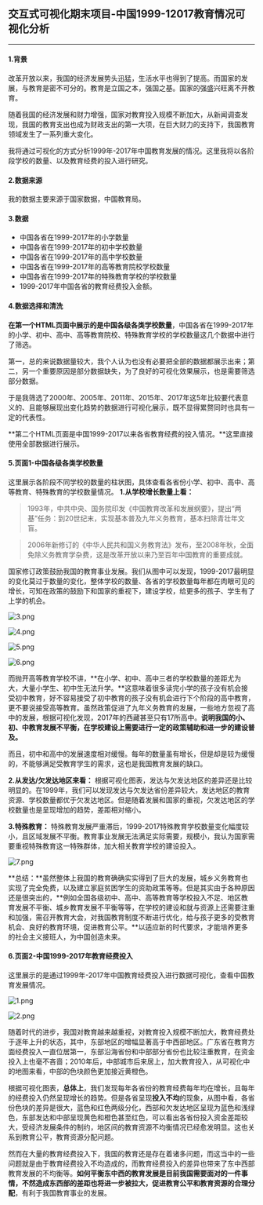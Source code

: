 ## 交互式可视化期末项目-中国1999-12017教育情况可视化分析
***
#### 1.背景
改革开放以来，我国的经济发展势头迅猛，生活水平也得到了提高。而国家的发展，与教育是密不可分的。教育是立国之本，强国之基。国家的强盛兴旺离不开教育。

随着我国的经济发展和财力增强，国家对教育投入规模不断加大，从新闻调查发现，我国的教育支出也成为财政支出的第一大项，在巨大财力的支持下，我国教育领域发生了一系列重大变化。

我将通过可视化的方式分析1999年-2017年中国教育发展的情况。这里我将以各阶段学校的数量、以及教育经费的投入进行研究。

#### 2.数据来源
我的数据主要来源于国家数据，中国教育局。

#### 3.数据
* 中国各省在1999-2017年的小学数量
* 中国各省在1999-2017年的初中学校数量
* 中国各省在1999-2017年的高中学校数量
* 中国各省在1999-2017年的高等教育院校学校数量
* 中国各省在1999-2017年的特殊教育学校的学校数量
* 1999-2017年中国各省的教育经费投入金额。

#### 4.数据选择和清洗
**在第一个HTML页面中展示的是中国各级各类学校数量**，中国各省在1999-2017年的小学、初中、高中、高等教育院校、特殊教育学校的学校数量这几个数据中进行了筛选。

第一，总的来说数据量较大，我个人认为也没有必要把全部的数据都展示出来；第二，另一个重要原因是部分数据缺失，为了良好的可视化效果展示，也是需要筛选部分数据。

于是我筛选了2000年、2005年、2011年、2015年、2017年这5年比较要代表意义的、且能够展现出变化趋势的数据进行可视化展示，既不显得累赘同时也具有一定的代表性。

**第二个HTML页面是中国1999-2017以来各省教育经费的投入情况。**这里直接使用全部数据进行展示。

#### 5.页面1-中国各级各类学校数量
这里展示各阶段不同学校的数量的柱状图，具体查看各省份小学、初中、高中、高等教育、特殊教育的学校数量情况。
**1.从学校增长数量上看：**
> 1993年，中共中央、国务院印发《中国教育改革和发展纲要》，提出“两基”任务：到20世纪末，实现基本普及九年义务教育，基本扫除青壮年文盲。

> 2006年新修订的《中华人民共和国义务教育法》发布，至2008年秋，全面免除义务教育学杂费，这是改革开放以来乃至百年中国教育的重要成就。

国家修订政策鼓励我国的教育事业发展。我们从图中可以发现，1999-2017最明显的变化莫过于数量的变化，整体学校的数量、各省的学校数量每年都在肉眼可见的增长，可知在政策的鼓励下和国家的重视下，建设学校，给更多的孩子、学生有了上学的机会。

![3.png](https://upload-images.jianshu.io/upload_images/9455364-540d19b81f4fe24c.png?imageMogr2/auto-orient/strip%7CimageView2/2/w/1240)

![4.png](https://upload-images.jianshu.io/upload_images/9455364-0898330f848b8b63.png?imageMogr2/auto-orient/strip%7CimageView2/2/w/1240)

![5.png](https://upload-images.jianshu.io/upload_images/9455364-fb4cb504655e02bf.png?imageMogr2/auto-orient/strip%7CimageView2/2/w/1240)

![6.png](https://upload-images.jianshu.io/upload_images/9455364-fe6c6500906f52a1.png?imageMogr2/auto-orient/strip%7CimageView2/2/w/1240)


而抛开高等教育学校不讲，**在小学、初中、高中三者的学校数量的差距尤为大，大量小学生、初中生无法升学。**这意味着很多读完小学的孩子没有机会接受初中教育，好不容易接受了初中教育的孩子没有机会进行下个阶段的高中教育，更不要说接受高等教育。虽然政策促进了九年义务教育的发展，一些地方忽视了高中的发展，根据可视化发现，2017年的西藏甚至只有17所高中。**说明我国的小、初、中教育发展不平衡，在学校建设上需要进行一定的政策辅助和进一步的建设普及。**

而且，初中和高中的发展速度相对缓慢。每年的数量虽有增长，但是却是较为缓慢的，不能够满足受教育学生的需求，这也是我国教育发展的缺口。

**2.从发达/欠发达地区来看：**
根据可视化图表，发达与欠发达地区的差异还是比较明显的。在1999年，我们可以发现发达与欠发达省份差异较大，发达地区的教育资源、学校数量都优于欠发达地区。但是随着发展和国家的重视，欠发达地区的学校数量也是呈现增加的趋势，差距相对缩小。

**3.特殊教育：**
特殊教育发展严重滞后，1999-2017特殊教育学校数量变化幅度较小，且区域发展不平衡。教育事业发展无法满足实际需要，规模小，我认为国家需要重视特殊教育这一特殊群体，加大相关教育学校的建设投入。

![7.png](https://upload-images.jianshu.io/upload_images/9455364-afcb083c1c3a3837.png?imageMogr2/auto-orient/strip%7CimageView2/2/w/1240)

**总结：**虽然整体上我国的教育确确实实得到了巨大的发展，城乡义务教育也实现了完全免费，以及建立家庭贫困学生的资助政策等等。但是其实由于各种原因还是很突出的，**例如全国各级初中、高中、高等教育等学校投入不足、地区教育发展不平衡、城乡教育发展不平衡等等，在学校的建设和就与资源上还需要注重和加强，需召开教育大会，对我国教育制度不断进行优化，给与孩子更多的受教育机会、良好的教育环境，促进教育公平。**以适应新的时代要求，才能培养更多的社会主义接班人，为中国创造未来。
  
#### 6.页面2-中国1999-2017年教育经费投入
这里展示的是通过1999年-2017年中国教育经费投入进行数据可视化，查看中国教育发展情况。

![1.png](https://upload-images.jianshu.io/upload_images/9455364-a3688701db3cfa88.png?imageMogr2/auto-orient/strip%7CimageView2/2/w/1240)

![2.png](https://upload-images.jianshu.io/upload_images/9455364-b2a5e4504918d772.png?imageMogr2/auto-orient/strip%7CimageView2/2/w/1240)


随着时代的进步，我国对教育越来越重视，对教育投入规模不断加大，教育经费处于逐年上升的状态，其中，东部地区的增幅显著高于中西部地区。广东省在教育方面经费投入一直位居第一，东部沿海省份和中部部分省份也比较注重教育，在资金投入上也毫不吝啬；2010年后，中部城市后来居上，加大教育投入，从可视化中的地图来看，中部的色块颜色更加接近黄橙色。

根据可视化图表，**总体上**，我们发现每年各省份的教育经费每年均在增长，且每年的经费投入仍然呈现增长的趋势。但是各省呈现**投入不均**的现象，从图中看，各省份色块的差异是很大，蓝色和红色两级分化，西部和欠发达地区呈现为蓝色和浅绿色，东部发达和中部呈现黄色和橙色甚至红色，可以看出各省份投入资金差距较大，受经济发展条件的制约，地区间的教育资源不均衡情况已经愈发明显。这也关系到教育公平，教育资源分配问题。

然而在大量的教育经费投入下，我国的教育还是存在着诸多问题，而这当中的一些问题就是由于教育经费投入不均造成的，而教育经费投入的差异也带来了东中西部教育发展的不均衡等。**如何平衡东中西的教育发展是目前我国需要面对的一件事情，不然造成东西部的差距也将进一步被拉大，促进教育公平和教育资源的合理分配**，有利于我国教育事业的发展。



